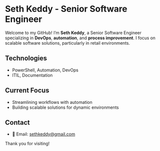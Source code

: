 # Seth Keddy - Senior Software Engineer

Welcome to my GitHub! I’m **Seth Keddy**, a Senior Software Engineer specializing in **DevOps**, **automation**, and **process improvement**. I focus on scalable software solutions, particularly in retail environments.

## Technologies
- PowerShell, Automation, DevOps
- ITIL, Documentation

## Current Focus
- Streamlining workflows with automation
- Building scalable solutions for dynamic environments

## Contact
- 📧 Email: [sethkeddy@gmail.com](mailto:sethkeddy@gmail.com)

Thank you for visiting!
